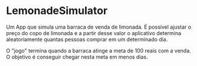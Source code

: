 # LemonadeSimulator

Um App que simula uma barraca de venda de limonada. É possível ajustar o
preço do copo de limonada e a partir desse valor o aplicativo determina
aleatoriamente quantas pessoas comprar em um determinado dia.

O "jogo" termina quando a barraca atinge a meta de 100 reais com
a venda. O objetivo é conseguir chegar nesta meta em menos dias.
